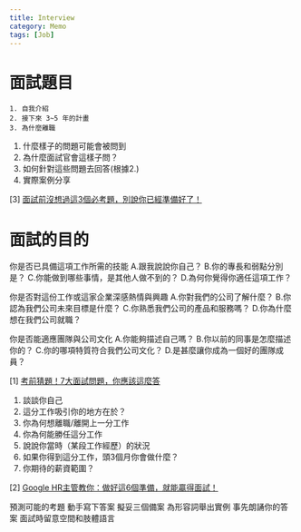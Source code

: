 ```yaml
---
title: Interview
category: Memo
tags: [Job]
---
```


# 面試題目
    1. 自我介紹
    2. 接下來 3~5 年的計畫
    3. 為什麼離職

1. 什麼樣子的問題可能會被問到
2. 為什麼面試官會這樣子問？
3. 如何針對這些問題去回答(根據2.)
4. 實際案例分享

[3] [面試前沒想過這3個必考題，別說你已經準備好了！](https://www.managertoday.com.tw/articles/view/50850)

# 面試的目的

你是否已具備這項工作所需的技能
    A.跟我說說你自己？
    B.你的專長和弱點分別是？
    C.你能做到哪些事情，是其他人做不到的？
    D.為何你覺得你適任這項工作？

你是否對這份工作或這家企業深感熱情與興趣
    A.你對我們的公司了解什麼？
    B.你認為我們公司未來目標是什麼？
    C.你熟悉我們公司的產品和服務嗎？
    D.你為什麼想在我們公司就職？

你是否能適應團隊與公司文化
    A.你能夠描述自己嗎？
    B.你以前的同事是怎麼描述你的？
    C.你的哪項特質符合我們公司文化？
    D.是甚麼讓你成為一個好的團隊成員？

[1] [考前猜題！7大面試問題，你應該這麼答](https://www.managertoday.com.tw/articles/view/38816)

1. 談談你自己
2. 這分工作吸引你的地方在於？
3. 你為何想離職/離開上一分工作
4. 你為何能勝任這分工作
5. 說說你當時（某段工作經歷）的狀況
6. 如果你得到這分工作，頭3個月你會做什麼？
7. 你期待的薪資範圍？

[2] [Google HR主管教你：做好這6個準備，就能贏得面試！](https://www.managertoday.com.tw/articles/view/50475)

預測可能的考題
動手寫下答案
擬妥三個備案
為形容詞舉出實例
事先朗誦你的答案
面試時留意空間和肢體語言

